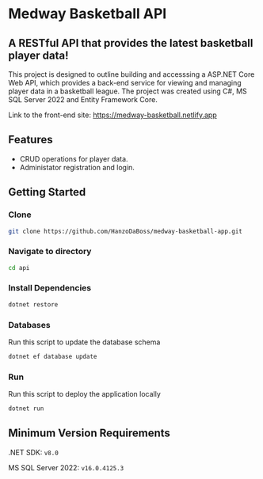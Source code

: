 # Medway Basketball API

## A RESTful API that provides the latest basketball player data!

This project is designed to outline building and accesssing a ASP.NET Core Web API, which provides a back-end service for viewing and managing player data in a basketball league. The project was created using C#, MS SQL Server 2022 and Entity Framework Core.

Link to the front-end site: https://medway-basketball.netlify.app

## Features

- CRUD operations for player data.
- Administator registration and login.

## Getting Started

### Clone

```zsh
git clone https://github.com/HanzoDaBoss/medway-basketball-app.git
```

### Navigate to directory

```zsh
cd api
```

### Install Dependencies

```zsh
dotnet restore
```

### Databases

Run this script to update the database schema

```zsh
dotnet ef database update
```

### Run

Run this script to deploy the application locally

```zsh
dotnet run
```

## Minimum Version Requirements

.NET SDK: `v8.0`

MS SQL Server 2022: `v16.0.4125.3`
